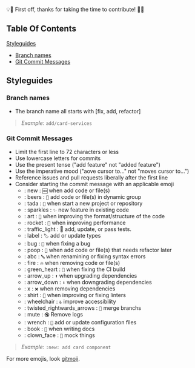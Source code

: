 :bulb::tada: First off, thanks for taking the time to contribute! :tada::bulb:

## Table Of Contents

[Styleguides](#styleguides)

- [Branch names](#branch-names)
- [Git Commit Messages](#git-commit-messages)

## Styleguides

### Branch names

- The branch name all starts with [fix, add, refactor]

> _Example_: `add/card-services`

### Git Commit Messages

- Limit the first line to 72 characters or less
- Use lowercase letters for commits
- Use the present tense ("add feature" not "added feature")
- Use the imperative mood ("aove cursor to..." not "moves cursor to...")
- Reference issues and pull requests liberally after the first line
- Consider starting the commit message with an applicable emoji
  - : new : `🆕` when add code or file(s)
  - : beers : `🍻` add code or file(s) in dynamic group
  - : tada : `🎉` when start a new project or repository
  - : sparkles : `✨` new feature in existing code
  - : art : `🎨` when improving the format/structure of the code
  - : rocket : `🚀` when improving performance
  - : traffic_light : 🚥 add, update, or pass tests.
  - : label : `🏷️` add or update types
  - : bug : `🐛` when fixing a bug
  - : poop : `💩` when add code or file(s) that needs refactor later
  - : abc : `🔤` when renamining or fixing syntax errors
  - : fire : `🔥` when removing code or file(s)
  - : green_heart : `💚` when fixing the CI build
  - : arrow_up : `⬆️` when upgrading dependencies
  - : arrow_down : `⬇️` when downgrading dependencies
  - : x : `❌` when removing dependencies
  - : shirt : `👕` when improving or fixing linters
  - : wheelchair : `♿️` improve accessibility
  - : twisted_rightwards_arrows : `🔀` merge branchs
  - : mute : `🔇` Remove logs
  - : wrench : `🔧` add or update configuration files
  - : book : `📖` when writing docs
  - : clown_face : `🤡` mock things

> _Example_: `:new: add card component`

For more emojis, look [gitmoji](https://gitmoji.dev/).
